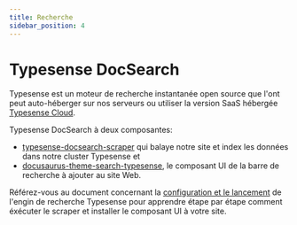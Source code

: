 ```yaml
---
title: Recherche
sidebar_position: 4
---
```


# Typesense DocSearch

Typesense est un moteur de recherche instantanée open source que l'ont peut auto-héberger sur nos serveurs ou utiliser la version SaaS hébergée [Typesense Cloud](https://cloud.typesense.org/).

Typesense DocSearch à deux composantes:
- [typesense-docsearch-scraper](https://github.com/typesense/typesense-docsearch-scraper) qui balaye notre site et index les données dans notre cluster Typesense et
- [docusaurus-theme-search-typesense](https://github.com/typesense/docusaurus-theme-search-typesense), le composant UI de la barre de recherche à ajouter au site Web.

Référez-vous au document concernant la [configuration et le lancement](./recherche-config.md) de l'engin de recherche Typesense pour apprendre étape par étape comment éxécuter le scraper et installer le composant UI à votre site.